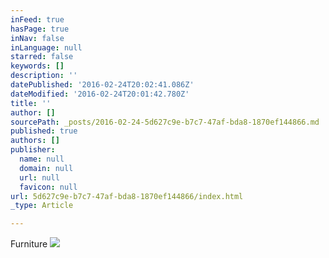 ```yaml
---
inFeed: true
hasPage: true
inNav: false
inLanguage: null
starred: false
keywords: []
description: ''
datePublished: '2016-02-24T20:02:41.086Z'
dateModified: '2016-02-24T20:01:42.780Z'
title: ''
author: []
sourcePath: _posts/2016-02-24-5d627c9e-b7c7-47af-bda8-1870ef144866.md
published: true
authors: []
publisher:
  name: null
  domain: null
  url: null
  favicon: null
url: 5d627c9e-b7c7-47af-bda8-1870ef144866/index.html
_type: Article

---
```

Furniture
![](https://the-grid-user-content.s3-us-west-2.amazonaws.com/584cf8f4-1602-418b-9944-60d46ce942fd.JPG)